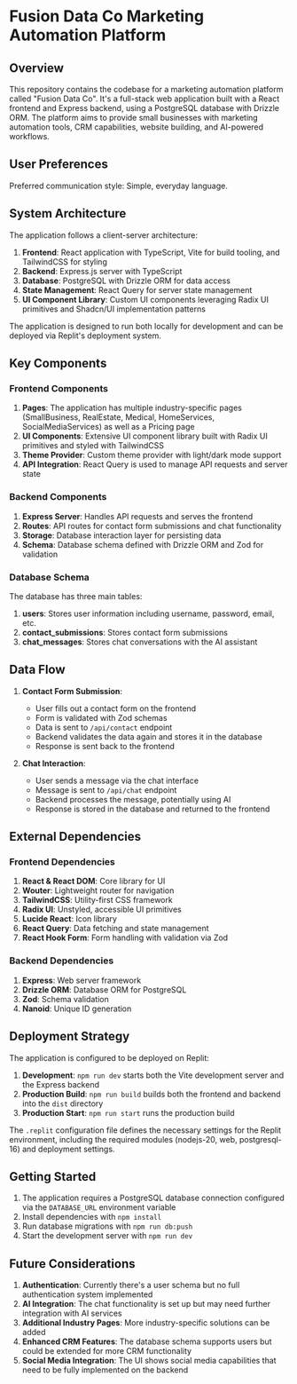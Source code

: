 # Fusion Data Co Marketing Automation Platform

## Overview

This repository contains the codebase for a marketing automation platform called "Fusion Data Co". It's a full-stack web application built with a React frontend and Express backend, using a PostgreSQL database with Drizzle ORM. The platform aims to provide small businesses with marketing automation tools, CRM capabilities, website building, and AI-powered workflows.

## User Preferences

Preferred communication style: Simple, everyday language.

## System Architecture

The application follows a client-server architecture:

1. **Frontend**: React application with TypeScript, Vite for build tooling, and TailwindCSS for styling
2. **Backend**: Express.js server with TypeScript
3. **Database**: PostgreSQL with Drizzle ORM for data access
4. **State Management**: React Query for server state management
5. **UI Component Library**: Custom UI components leveraging Radix UI primitives and Shadcn/UI implementation patterns

The application is designed to run both locally for development and can be deployed via Replit's deployment system.

## Key Components

### Frontend Components

1. **Pages**: The application has multiple industry-specific pages (SmallBusiness, RealEstate, Medical, HomeServices, SocialMediaServices) as well as a Pricing page
2. **UI Components**: Extensive UI component library built with Radix UI primitives and styled with TailwindCSS
3. **Theme Provider**: Custom theme provider with light/dark mode support
4. **API Integration**: React Query is used to manage API requests and server state

### Backend Components

1. **Express Server**: Handles API requests and serves the frontend
2. **Routes**: API routes for contact form submissions and chat functionality 
3. **Storage**: Database interaction layer for persisting data
4. **Schema**: Database schema defined with Drizzle ORM and Zod for validation

### Database Schema

The database has three main tables:
1. **users**: Stores user information including username, password, email, etc.
2. **contact_submissions**: Stores contact form submissions
3. **chat_messages**: Stores chat conversations with the AI assistant

## Data Flow

1. **Contact Form Submission**:
   - User fills out a contact form on the frontend
   - Form is validated with Zod schemas
   - Data is sent to `/api/contact` endpoint
   - Backend validates the data again and stores it in the database
   - Response is sent back to the frontend

2. **Chat Interaction**:
   - User sends a message via the chat interface
   - Message is sent to `/api/chat` endpoint
   - Backend processes the message, potentially using AI
   - Response is stored in the database and returned to the frontend

## External Dependencies

### Frontend Dependencies

1. **React & React DOM**: Core library for UI
2. **Wouter**: Lightweight router for navigation
3. **TailwindCSS**: Utility-first CSS framework
4. **Radix UI**: Unstyled, accessible UI primitives
5. **Lucide React**: Icon library
6. **React Query**: Data fetching and state management
7. **React Hook Form**: Form handling with validation via Zod

### Backend Dependencies

1. **Express**: Web server framework
2. **Drizzle ORM**: Database ORM for PostgreSQL
3. **Zod**: Schema validation
4. **Nanoid**: Unique ID generation

## Deployment Strategy

The application is configured to be deployed on Replit:

1. **Development**: `npm run dev` starts both the Vite development server and the Express backend
2. **Production Build**: `npm run build` builds both the frontend and backend into the `dist` directory
3. **Production Start**: `npm run start` runs the production build

The `.replit` configuration file defines the necessary settings for the Replit environment, including the required modules (nodejs-20, web, postgresql-16) and deployment settings.

## Getting Started

1. The application requires a PostgreSQL database connection configured via the `DATABASE_URL` environment variable
2. Install dependencies with `npm install`
3. Run database migrations with `npm run db:push`
4. Start the development server with `npm run dev`

## Future Considerations

1. **Authentication**: Currently there's a user schema but no full authentication system implemented
2. **AI Integration**: The chat functionality is set up but may need further integration with AI services
3. **Additional Industry Pages**: More industry-specific solutions can be added
4. **Enhanced CRM Features**: The database schema supports users but could be extended for more CRM functionality
5. **Social Media Integration**: The UI shows social media capabilities that need to be fully implemented on the backend
